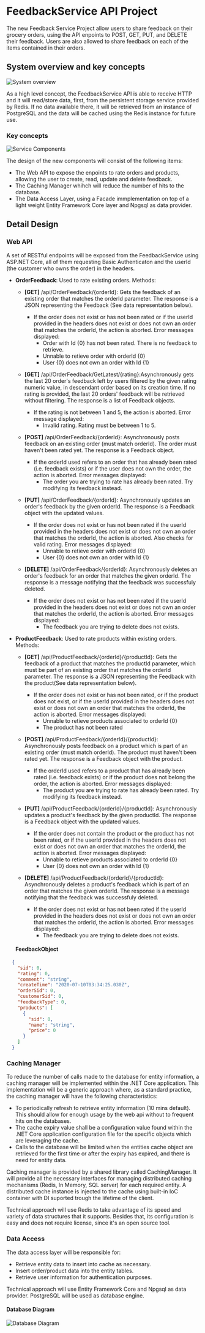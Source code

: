 # FeedbackService API Project
The new Feedback Service Project allow users to share feedback on their grocery orders, using the API enpoints to POST, GET, PUT, and DELETE their feedback.
Users are also allowed to share feedback on each of the items contained in their orders.

## System overview and key concepts
![System overview](https://github.com/albertxcastro/FeedbackService/blob/master/Diagrams/SystemOverview.png)

As a high level concept, the FeedbackService API is able to receive HTTP and it will read/store data, first, from the persistent storage service provided by Redis. 
If no data available there, it will be retrieved from an instance of PostgreSQL and the data will be cached using the Redis instance for future use.

### Key concepts
![Service Components](https://github.com/albertxcastro/FeedbackService/blob/master/Diagrams/ServiceComponents.png)

The design of the new components will consist of the following items:
* The Web API to expose the enpoints to rate orders and products, allowing the user to create, read, update and delete feedback.
* The Caching Manager whihch will reduce the number of hits to the database.
* The Data Access Layer, using a Facade immplementation on top of a light weight Entity Framework Core layer and Npgsql as data provider.

## Detail Design
### Web API
A set of RESTful endpoints will be exposed from the FeedbackService using ASP.NET Core, all of them requesting Basic Authenticaton and the userId (the customer who owns the order) in the headers.
* **OrderFeedback**: Used to rate existing orders. Methods:
  * **[GET]** /api/OrderFeedback/{orderId}: Gets the feedback of an existing order that matches the orderId parameter. The response is a JSON representing the Feedback (See data representation below).
    * If the order does not exist or has not been rated or if the userId provided in the headers does not exist or does not own an order that matches the orderId, the action is aborted. Error messages displayed:
      * Order with Id {0} has not been rated. There is no feedback to retrieve.
      * Unnable to retieve order with orderId {0}
      * User {0} does not own an order with Id {1}

  * **[GET]** /api/OrderFeedback/GetLatest/{rating}:Asynchronously gets the last 20 order's feedback left by users filtered by the given rating numeric value, 
    in descendant order based on its creation time. If no rating is provided, the last 20 orders' feedback will be retrieved without filtering. 
    The response is a list of Feedback objects.
      * If the rating is not between 1 and 5, the action is aborted. Error message displayed:
        * Invalid rating. Rating must be between 1 to 5.

  * **[POST]** /api/OrderFeedback/{orderId}: Asynchronously posts feedback on an existing order (must match orderId). The order must haven't been rated yet.
  The response is a Feedback object.
    * If the orderId used refers to an order that has already been rated (i.e. feedback exists) or if the user does not own the order, the action is aborted. Error messages displayed:
      * The order you are trying to rate has already been rated. Try modifying its feedback instead.
  
  * **[PUT]** /api/OrderFeedback/{orderId}: Asynchronously updates an order's feedback by the given orderId. The response is a Feedback object with the updated values.
    * If the order does not exist or has not been rated if the userId provided in the headers does not exist or does not own an order that matches the orderId, the action is aborted. 
      Also checks for valid rating. Error messages displayed:
      * Unnable to retieve order with orderId {0}
      * User {0} does not own an order with Id {1}
      
  * **[DELETE]** /api/OrderFeedback/{orderId}: Asynchronously deletes an order's feedback for an order that matches the given orderId. The response is a message notifying that the feedback was successfuly deleted.
    * If the order does not exist or has not been rated if the userId provided in the headers does not exist or does not own an order that matches the orderId, the action is aborted. Error messages displayed:
      * The feedback you are trying to delete does not exists.
      
* **ProductFeedback**: Used to rate products within existing orders. Methods:
  * **[GET]** /api/ProductFeedback/{orderId}/{productId}: Gets the feedback of a product that matches the productId parameter, which must be part of an existing order that matches the orderId parameter. The response is a JSON representing the Feedback with the product(See data representation below).
    * If the order does not exist or has not been rated, or if the product does not exist, or if the userId provided in the headers does not exist or does not own an order that matches the orderId, the action is aborted. Error messages displayed:
      * Unnable to retieve products associated to orderId {0}
      * The product has not been rated

  * **[POST]** /api/ProductFeedback/{orderId}/{productId}: Asynchronously posts feedback on a product which is part of an existing order (must match orderId). The product must haven't been rated yet.
  The response is a Feedback object with the product.
    * If the orderId used refers to a product that has already been rated (i.e. feedback exists) or if the product does not belong the order, the action is aborted. Error messages displayed:
      * The product you are trying to rate has already been rated. Try modifying its feedback instead.
  
  * **[PUT]** /api/ProductFeedback/{orderId}/{productId}: Asynchronously updates a product's feedback by the given productId. The response is a Feedback object with the updated values.
    * If the order does not contain the product or the product has not been rated, or if the userId provided in the headers does not exist or does not own an order that matches the orderId, the action is aborted. Error messages displayed:
      * Unnable to retieve products associated to orderId {0}
      * User {0} does not own an order with Id {1}
      
  * **[DELETE]** /api/ProductFeedback/{orderId}/{productId}: Asynchronously deletes a product's feedback which is part of an order that matches the given orderId. The response is a message notifying that the feedback was successfuly deleted.
    * If the order does not exist or has not been rated if the userId provided in the headers does not exist or does not own an order that matches the orderId, the action is aborted. Error messages displayed:
      * The feedback you are trying to delete does not exists.
      
  #### FeedbackObject
```json
  {
    "sid": 0,
    "rating": 0,
    "comment": "string",
    "createTime": "2020-07-10T03:34:25.030Z",
    "orderSid": 0,
    "customerSid": 0,
    "feedbackType": 0,
    "products": [
      {
        "sid": 0,
        "name": "string",
        "price": 0
      }
    ]
  }
```

### Caching Manager
To reduce the number of calls made to the database for entity information, a caching manager will be implemented within the .NET Core application. This implementation will be a generic approach where, 
as a standard practice, the caching manager will have the following characteristics:
  * To periodically refresh to retrieve entity information (10 mins default). This should allow for enough usage by the web api without to frequent hits on the databases.
  * The cache expiry value shall be a configuration value found within the .NET Core application configuration file for the specific objects which are leveraging the cache.
  * Calls to the database will be limited when the entities cache object are retrieved for the first time or after the expiry has expired, and there is need for entity data.

Caching manager is provided by a shared library called CachingManager. It will provide all the necessary interfaces for managing distributed caching mechanisms (Redis, In Memory, SQL server) for each required entity. 
A distributed cache instance is injected to the cache using built-in IoC container with DI suported trough the lifetime of the client. 

Technical approach will use Redis to take advantage of its speed and variety of data structures that it supports. Besides that, its configuration is easy and does not require license, since it's an open source tool.

### Data Access
The data access layer will be responsible for:
  * Retrieve entity data to insert into cache as necessary.
  * Insert order/product data into the entity tables.
  * Retrieve user information for authentication purposes.

Technical approach will use Entity Framework Core and Npgsql as data provider. PostgreSQL will be used as database engine.

#### Database Diagram
![Database Diagram](https://github.com/albertxcastro/FeedbackService/blob/master/Diagrams/databaseDiagram.png)

